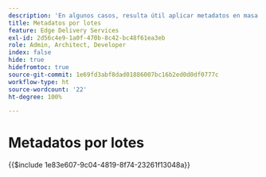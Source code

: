```yaml
---
description: 'En algunos casos, resulta útil aplicar metadatos en masa a un sitio web. Los casos de uso comunes incluyen los siguientes:'
title: Metadatos por lotes
feature: Edge Delivery Services
exl-id: 2d56c4e9-1a0f-470b-8c42-bc48f61ea3eb
role: Admin, Architect, Developer
index: false
hide: true
hidefromtoc: true
source-git-commit: 1e69fd3abf8dad01886007bc16b2ed0d0df0777c
workflow-type: ht
source-wordcount: '22'
ht-degree: 100%

---
```


# Metadatos por lotes

{{$include 1e83e607-9c04-4819-8f74-23261f13048a}}

